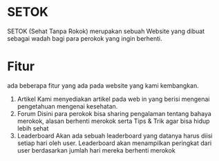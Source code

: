 # SETOK
SETOK (Sehat Tanpa Rokok) merupakan sebuah Website yang dibuat sebagai wadah bagi para perokok yang ingin berhenti. 

# Fitur
ada beberapa fitur yang ada pada website yang kami kembangkan.
1.  Artikel
    Kami menyediakan artikel pada web in yang berisi mengenai pengetahuan mengenai kesehatan.
2. Forum
    Disini para perokok bisa sharing pengalaman tentang bahaya merokok, alasan berhenti merokok serta Tips & Trik agar bisa hidup lebih sehat
3. Leaderboard
    Akan ada sebuah leaderboard yang datanya harus diisi setiap hari oleh user. Leaderboard akan menampilkan peringkat dari user berdasarkan jumlah hari mereka berhenti merokok
    

